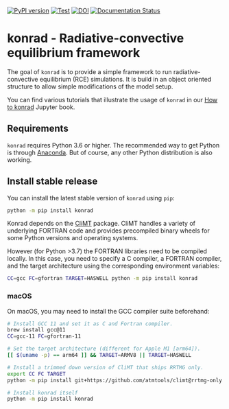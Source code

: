 [![PyPI version](https://badge.fury.io/py/konrad.svg)](https://badge.fury.io/py/konrad)
[![Test](https://github.com/atmtools/konrad/workflows/Test/badge.svg?branch=master)](https://github.com/atmtools/konrad/commits/master)
[![DOI](https://zenodo.org/badge/DOI/10.5281/zenodo.1313687.svg)](https://doi.org/10.5281/zenodo.1313687)
[![Documentation Status](https://readthedocs.org/projects/konrad/badge/?version=latest)](https://konrad.readthedocs.io/en/latest/?badge=latest)

# konrad - Radiative-convective equilibrium framework

The goal of ``konrad`` is to provide a simple framework to run
radiative-convective equilibrium (RCE) simulations. It is build in an object
oriented structure to allow simple modifications of the model setup.

You can find various tutorials that illustrate the usage of ``konrad`` in our
[How to konrad](https://atmtools.github.io/konrad) Jupyter book.

## Requirements
``konrad`` requires Python 3.6 or higher. The recommended way to get
Python is through [Anaconda](https://www.continuum.io/downloads).
But of course, any other Python distribution is also working.

## Install stable release
You can install the latest stable version of ``konrad`` using ``pip``:
```bash
python -m pip install konrad
```

Konrad depends on the [CliMT](https://github.com/CliMT/climt) package.
CliMT handles a variety of underlying FORTRAN code and provides precompiled
binary wheels for some Python versions and operating systems.

However (for Python >3.7) the FORTRAN libraries need to be compiled locally.
In this case, you need to specify a C compiler, a FORTRAN compiler, and the
target architecture using the corresponding environment variables:
```bash
CC=gcc FC=gfortran TARGET=HASWELL python -m pip install konrad
```

### macOS
On macOS, you may need to install the GCC compiler suite beforehand:
```bash
# Install GCC 11 and set it as C and Fortran compiler.
brew install gcc@11
CC=gcc-11 FC=gfortran-11

# Set the target architecture (different for Apple M1 [arm64]).
[[ $(uname -p) == arm64 ]] && TARGET=ARMV8 || TARGET=HASWELL

# Install a trimmed down version of CliMT that ships RRTMG only.
export CC FC TARGET
python -m pip install git+https://github.com/atmtools/climt@rrtmg-only

# Install konrad itself
python -m pip install konrad
```
